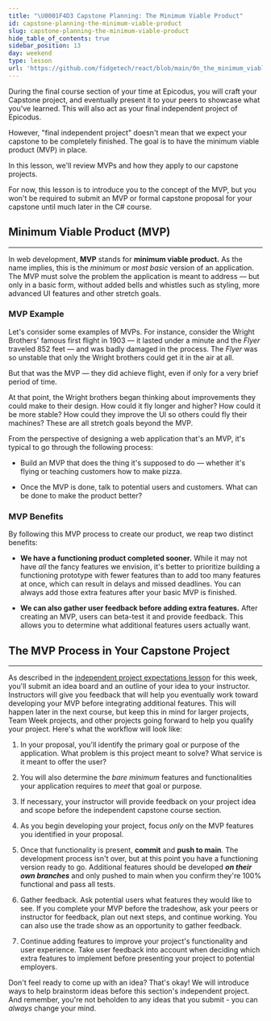 ```yaml
---
title: "\U0001F4D3 Capstone Planning: The Minimum Viable Product"
id: capstone-planning-the-minimum-viable-product
slug: capstone-planning-the-minimum-viable-product
hide_table_of_contents: true
sidebar_position: 13
day: weekend
type: lesson
url: 'https://github.com/fidgetech/react/blob/main/0n_the_minimum_viable_product.md'
---
```


During the final course section of your time at Epicodus, you will craft your Capstone project, and eventually present it to your peers to showcase what you've learned. This will also act as your final independent project of Epicodus.

However, "final independent project" doesn't mean that we expect your capstone to be completely finished. The goal is to have the minimum viable product (MVP) in place.

In this lesson, we'll review MVPs and how they apply to our capstone projects. 

For now, this lesson is to introduce you to the concept of the MVP, but you won't be required to submit an MVP or formal capstone proposal for your capstone until much later in the C# course. 

## Minimum Viable Product (MVP)
---

In web development, **MVP** stands for **minimum viable product.** As the name implies, this is the _minimum_ or _most basic_ version of an application. The MVP must solve the problem the application is meant to address — but only in a basic form, without added bells and whistles such as styling, more advanced UI features and other stretch goals.

### MVP Example

Let's consider some examples of MVPs. For instance, consider the Wright Brothers' famous first flight in 1903 — it lasted under a minute and the _Flyer_ traveled 852 feet — and was badly damaged in the process. The _Flyer_ was so unstable that only the Wright brothers could get it in the air at all.

But that was the MVP — they did achieve flight, even if only for a very brief period of time.

At that point, the Wright brothers began thinking about improvements they could make to their design. How could it fly longer and higher? How could it be more stable? How could they improve the UI so others could fly their machines? These are all stretch goals beyond the MVP.

From the perspective of designing a web application that's an MVP, it's typical to go through the following process:

* Build an MVP that does the thing it's supposed to do — whether it's flying or teaching customers how to make pizza.

* Once the MVP is done, talk to potential users and customers. What can be done to make the product better?

### MVP Benefits

By following this MVP process to create our product, we reap two distinct benefits:

* **We have a functioning product completed sooner.**  While it may not have _all_ the fancy features we envision, it's better to prioritize building a functioning prototype with fewer features than to add too many features at once, which can result in delays and missed deadlines. You can always add those extra features after your basic MVP is finished.

* **We can also gather user feedback before adding extra features.** After creating an MVP, users can beta-test it and provide feedback. This allows you to determine what additional features users actually want.

## The MVP Process in Your Capstone Project
---

As described in the [independent project expectations lesson](/react/functional-programming-with-javascript/functional-programming-with-javascript-objectives) for this week, you'll submit an idea board and an outline of your idea to your instructor. Instructors will give you feedback that will help you eventually work toward developing your MVP before integrating additional features. This will happen later in the next course, but keep this in mind for larger projects, Team Week projects, and other projects going forward to help you qualify your project. Here's what the workflow will look like:

1.  In your proposal, you'll identify the primary goal or purpose of the application. What problem is this project meant to solve? What service is it meant to offer the user?

2.  You will also determine the _bare minimum_ features and functionalities your application requires to _meet_ that goal or purpose.

3.  If necessary, your instructor will provide feedback on your project idea and scope before the independent capstone course section.

4.  As you begin developing your project, focus _only_ on the MVP features you identified in your proposal.

5.  Once that functionality is present, **commit** and **push to main**. The development process isn't over, but at this point you have a functioning version ready to go. Additional features should be developed _**on their own branches**_ and only pushed to main when you confirm they're 100% functional and pass all tests.

6.  Gather feedback. Ask potential users what features they would like to see. If you complete your MVP before the tradeshow, ask your peers or instructor for feedback, plan out next steps, and continue working. You can also use the trade show as an opportunity to gather feedback.

7.  Continue adding features to improve your project's functionality and user experience. Take user feedback into account when deciding which extra features to implement before presenting your project to potential employers.

Don't feel ready to come up with an idea? That's okay! We will introduce ways to help brainstorm ideas before this section's independent project. And remember, you're not beholden to any ideas that you submit - you can *always* change your mind.
